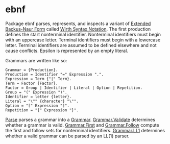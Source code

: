 # ebnf

Package ebnf parses, represents, and inspects a variant of [Extended Backus-Naur Form](https://en.wikipedia.org/wiki/Extended_Backus–Naur_form) called [Wirth Syntax Notation](https://en.wikipedia.org/wiki/Wirth_syntax_notation). The first production defines the start nonterminal identifier. Nonterminal identifiers must begin with an uppercase letter. Terminal identifiers must begin with a lowercase letter. Terminal identifiers are assumed to be defined elsewhere and not cause conflicts. Epsilon is represented by an empty literal.

Grammars are written like so:

	Grammar = {Production}.
	Production = Identifier "=" Expression ".".
	Expression = Term {"|" Term}.
	Term = Factor {Factor}.
	Factor = Group | Identifier | Literal | Option | Repetition.
	Group = "(" Expression ")".
	Identifier = letter {letter}.
	Literal = "\"" {character} "\"".
	Option = "[" Expression "]".
	Repetition = "{" Expression "}".

[Parse](https://pkg.go.dev/github.com/willfaught/ebnf#Parse) parses a grammar into a [Grammar](https://pkg.go.dev/github.com/willfaught/ebnf#Grammar). [Grammar.Validate](https://pkg.go.dev/github.com/willfaught/ebnf#Grammar.Validate) determines whether a grammar is valid. [Grammar.First](https://pkg.go.dev/github.com/willfaught/ebnf#Grammar.First) and [Grammar.Follow](https://pkg.go.dev/github.com/willfaught/ebnf#Grammar.Follow) compute the first and follow sets for nonterminal identifiers. [Grammar.LL1](https://pkg.go.dev/github.com/willfaught/ebnf#Grammar.LL1) determines whether a valid grammar can be parsed by an LL(1) parser.
